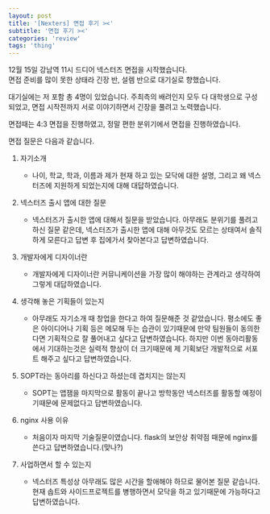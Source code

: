 ```yaml
---
layout: post
title: '[Nexters] 면접 후기 ><'
subtitle: '면접 후기 ><'
categories: 'review'
tags: 'thing'
---
```


12월 15일 강남역 11시 드디어 넥스터즈 면접을 시작했습니다.  
면접 준비를 많이 못한 상태라 긴장 반, 설렘 반으로 대기실로 향했습니다.

대기실에는 저 포함 총 4명이 있었습니다. 주최측의 배려인지 모두 다 대학생으로 구성되었고, 면접 시작전까지 서로 이야기하면서 긴장을 풀려고 노력했습니다.

면접때는 4:3 면접을 진행하였고, 정말 편한 분위기에서 면접을 진행하였습니다. 

면접 질문은 다음과 같습니다.

1. 자기소개
    - 나이, 학교, 학과, 이름과 제가 현재 하고 있는 모닥에 대한 설명, 그리고 왜 넥스터즈에 지원하게 되었는지에 대해 대답하였습니다.

2. 넥스터즈 출시 앱에 대한 질문
    - 넥스터즈가 출시한 앱에 대해서 질문을 받았습니다. 아무래도 분위기를 풀려고 하신 질문 같은데, 넥스터즈가 출시한 앱에 대해 아무것도 모르는 상태여서 솔직하게 모른다고 답변 후 집에가서 찾아본다고 답변하였습니다. 

3. 개발자에게 디자이너란
    - 개발자에게 디자이너란 커뮤니케이션을 가장 많이 해야하는 관계라고 생각하여 그렇게 대답하였습니다.

4. 생각해 놓은 기획들이 있는지
    - 아무래도 자기소개 때 창업을 한다고 하여 질문해준 것 같았습니다. 평소에도 좋은 아이디어나 기획 등은 메모해 두는 습관이 있기때문에 만약 팀원들이 동의한다면 기획적으로 잘 풀어내고 싶다고 답변하였습니다.
    하지만 이번 동아리활동에서 기대하는것은 실력적 향상이 더 크기때문에 제 기획보단 개발적으로 서포트 해주고 싶다고 답변하였습니다.

5. SOPT라는 동아리를 하신다고 하셨는데 겹치지는 않는지
    - SOPT는 앱잼을 마지막으로 활동이 끝나고 방학동안 넥스터즈를 활동할 예정이기때문에 문제없다고 답변하였습니다.

6. nginx 사용 이유
    - 처음이자 마지막 기술질문이였습니다. flask의 보안상 취약점 때문에 nginx를 쓴다고 답변하였습니다.(맞나?)

7. 사업하면서 할 수 있는지
    - 넥스터즈 특성상 아무래도 많은 시간을 할애해야 하므로 물어본 질문 같습니다. 현재 솝트와 사이드프로젝트를 병행하면서 모닥을 하고 있기때문에 가능하다고 답변하였습니다.